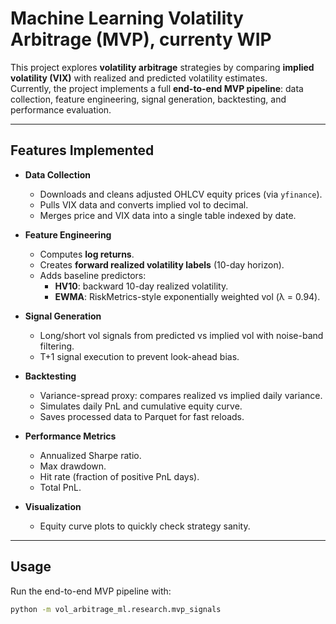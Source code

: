 # Machine Learning Volatility Arbitrage (MVP), currenty WIP

This project explores **volatility arbitrage** strategies by comparing **implied volatility (VIX)** with realized and predicted volatility estimates.  
Currently, the project implements a full **end-to-end MVP pipeline**: data collection, feature engineering, signal generation, backtesting, and performance evaluation.

---

## Features Implemented
- **Data Collection**
  - Downloads and cleans adjusted OHLCV equity prices (via `yfinance`).
  - Pulls VIX data and converts implied vol to decimal.
  - Merges price and VIX data into a single table indexed by date.

- **Feature Engineering**
  - Computes **log returns**.
  - Creates **forward realized volatility labels** (10-day horizon).
  - Adds baseline predictors:
    - **HV10**: backward 10-day realized volatility.
    - **EWMA**: RiskMetrics-style exponentially weighted vol (λ = 0.94).

- **Signal Generation**
  - Long/short vol signals from predicted vs implied vol with noise-band filtering.
  - T+1 signal execution to prevent look-ahead bias.

- **Backtesting**
  - Variance-spread proxy: compares realized vs implied daily variance.
  - Simulates daily PnL and cumulative equity curve.
  - Saves processed data to Parquet for fast reloads.

- **Performance Metrics**
  - Annualized Sharpe ratio.
  - Max drawdown.
  - Hit rate (fraction of positive PnL days).
  - Total PnL.

- **Visualization**
  - Equity curve plots to quickly check strategy sanity.

---

## Usage
Run the end-to-end MVP pipeline with:
```bash
python -m vol_arbitrage_ml.research.mvp_signals
